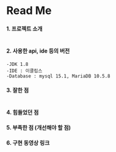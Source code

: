 
# Read Me 

#### 1. 프로젝트 소개
```
```

#### 2. 사용한 api, ide 등의 버전
```
-JDK 1.8
-IDE : 이클립스
-Database : mysql 15.1, MariaDB 10.5.8
```

#### 3. 잘한 점
```
```
#### 4. 힘들었던 점

#### 5. 부족한 점 (개선해야 할 점)


#### 6. 구현 동영상 링크
